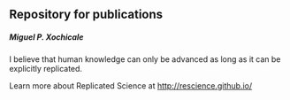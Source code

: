 
Repository for publications
---
##### Miguel P. Xochicale
I believe that human knowledge can only be advanced as long as it can be explicitly replicated.


Learn more about Replicated Science at http://rescience.github.io/

